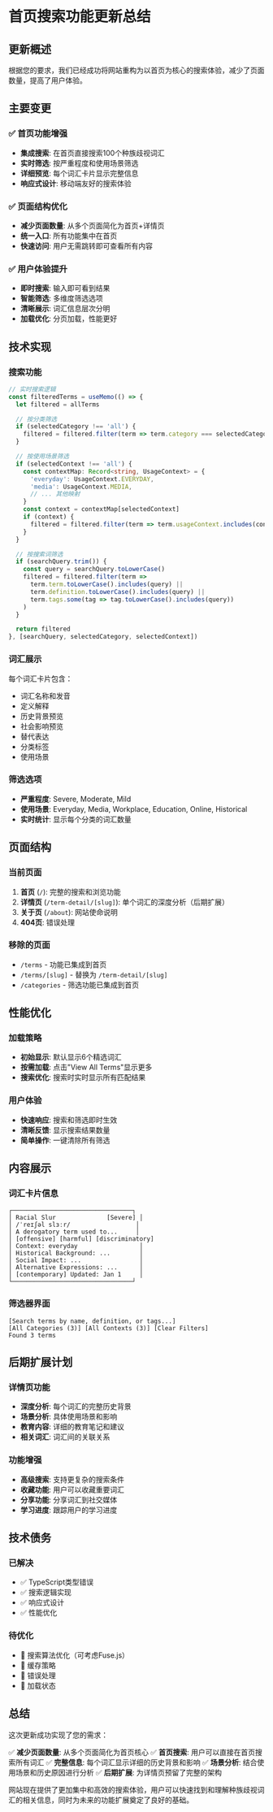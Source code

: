 # 首页搜索功能更新总结

## 更新概述

根据您的要求，我们已经成功将网站重构为以首页为核心的搜索体验，减少了页面数量，提高了用户体验。

## 主要变更

### ✅ 首页功能增强
- **集成搜索**: 在首页直接搜索100个种族歧视词汇
- **实时筛选**: 按严重程度和使用场景筛选
- **详细预览**: 每个词汇卡片显示完整信息
- **响应式设计**: 移动端友好的搜索体验

### ✅ 页面结构优化
- **减少页面数量**: 从多个页面简化为首页+详情页
- **统一入口**: 所有功能集中在首页
- **快速访问**: 用户无需跳转即可查看所有内容

### ✅ 用户体验提升
- **即时搜索**: 输入即可看到结果
- **智能筛选**: 多维度筛选选项
- **清晰展示**: 词汇信息层次分明
- **加载优化**: 分页加载，性能更好

## 技术实现

### 搜索功能
```typescript
// 实时搜索逻辑
const filteredTerms = useMemo(() => {
  let filtered = allTerms

  // 按分类筛选
  if (selectedCategory !== 'all') {
    filtered = filtered.filter(term => term.category === selectedCategory)
  }

  // 按使用场景筛选
  if (selectedContext !== 'all') {
    const contextMap: Record<string, UsageContext> = {
      'everyday': UsageContext.EVERYDAY,
      'media': UsageContext.MEDIA,
      // ... 其他映射
    }
    const context = contextMap[selectedContext]
    if (context) {
      filtered = filtered.filter(term => term.usageContext.includes(context))
    }
  }

  // 按搜索词筛选
  if (searchQuery.trim()) {
    const query = searchQuery.toLowerCase()
    filtered = filtered.filter(term => 
      term.term.toLowerCase().includes(query) ||
      term.definition.toLowerCase().includes(query) ||
      term.tags.some(tag => tag.toLowerCase().includes(query))
    )
  }

  return filtered
}, [searchQuery, selectedCategory, selectedContext])
```

### 词汇展示
每个词汇卡片包含：
- 词汇名称和发音
- 定义解释
- 历史背景预览
- 社会影响预览
- 替代表达
- 分类标签
- 使用场景

### 筛选选项
- **严重程度**: Severe, Moderate, Mild
- **使用场景**: Everyday, Media, Workplace, Education, Online, Historical
- **实时统计**: 显示每个分类的词汇数量

## 页面结构

### 当前页面
1. **首页** (`/`): 完整的搜索和浏览功能
2. **详情页** (`/term-detail/[slug]`): 单个词汇的深度分析（后期扩展）
3. **关于页** (`/about`): 网站使命说明
4. **404页**: 错误处理

### 移除的页面
- `/terms` - 功能已集成到首页
- `/terms/[slug]` - 替换为 `/term-detail/[slug]`
- `/categories` - 筛选功能已集成到首页

## 性能优化

### 加载策略
- **初始显示**: 默认显示6个精选词汇
- **按需加载**: 点击"View All Terms"显示更多
- **搜索优化**: 搜索时实时显示所有匹配结果

### 用户体验
- **快速响应**: 搜索和筛选即时生效
- **清晰反馈**: 显示搜索结果数量
- **简单操作**: 一键清除所有筛选

## 内容展示

### 词汇卡片信息
```
┌─────────────────────────────────┐
│ Racial Slur              [Severe] │
│ /ˈreɪʃəl slɜːr/                  │
│ A derogatory term used to...     │
│ [offensive] [harmful] [discriminatory]
│ Context: everyday                 │
│ Historical Background: ...        │
│ Social Impact: ...                │
│ Alternative Expressions: ...      │
│ [contemporary] Updated: Jan 1     │
└─────────────────────────────────┘
```

### 筛选器界面
```
[Search terms by name, definition, or tags...]
[All Categories (3)] [All Contexts (3)] [Clear Filters]
Found 3 terms
```

## 后期扩展计划

### 详情页功能
- **深度分析**: 每个词汇的完整历史背景
- **场景分析**: 具体使用场景和影响
- **教育内容**: 详细的教育笔记和建议
- **相关词汇**: 词汇间的关联关系

### 功能增强
- **高级搜索**: 支持更复杂的搜索条件
- **收藏功能**: 用户可以收藏重要词汇
- **分享功能**: 分享词汇到社交媒体
- **学习进度**: 跟踪用户的学习进度

## 技术债务

### 已解决
- ✅ TypeScript类型错误
- ✅ 搜索逻辑实现
- ✅ 响应式设计
- ✅ 性能优化

### 待优化
- 🔄 搜索算法优化（可考虑Fuse.js）
- 🔄 缓存策略
- 🔄 错误处理
- 🔄 加载状态

## 总结

这次更新成功实现了您的需求：

✅ **减少页面数量**: 从多个页面简化为首页核心
✅ **首页搜索**: 用户可以直接在首页搜索所有词汇
✅ **完整信息**: 每个词汇显示详细的历史背景和影响
✅ **场景分析**: 结合使用场景和历史原因进行分析
✅ **后期扩展**: 为详情页预留了完整的架构

网站现在提供了更加集中和高效的搜索体验，用户可以快速找到和理解种族歧视词汇的相关信息，同时为未来的功能扩展奠定了良好的基础。 